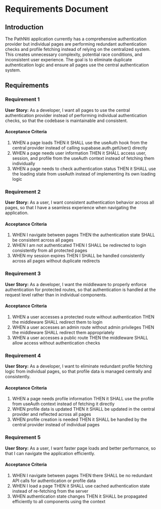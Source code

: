 # Requirements Document

## Introduction

The PathNiti application currently has a comprehensive authentication provider but individual pages are performing redundant authentication checks and profile fetching instead of relying on the centralized system. This creates unnecessary complexity, potential race conditions, and inconsistent user experience. The goal is to eliminate duplicate authentication logic and ensure all pages use the central authentication system.

## Requirements

### Requirement 1

**User Story:** As a developer, I want all pages to use the central authentication provider instead of performing individual authentication checks, so that the codebase is maintainable and consistent.

#### Acceptance Criteria

1. WHEN a page loads THEN it SHALL use the useAuth hook from the central provider instead of calling supabase.auth.getUser() directly
2. WHEN a page needs user information THEN it SHALL access user, session, and profile from the useAuth context instead of fetching them individually
3. WHEN a page needs to check authentication status THEN it SHALL use the loading state from useAuth instead of implementing its own loading logic

### Requirement 2

**User Story:** As a user, I want consistent authentication behavior across all pages, so that I have a seamless experience when navigating the application.

#### Acceptance Criteria

1. WHEN I navigate between pages THEN the authentication state SHALL be consistent across all pages
2. WHEN I am not authenticated THEN I SHALL be redirected to login consistently from all protected pages
3. WHEN my session expires THEN I SHALL be handled consistently across all pages without duplicate redirects

### Requirement 3

**User Story:** As a developer, I want the middleware to properly enforce authentication for protected routes, so that authentication is handled at the request level rather than in individual components.

#### Acceptance Criteria

1. WHEN a user accesses a protected route without authentication THEN the middleware SHALL redirect them to login
2. WHEN a user accesses an admin route without admin privileges THEN the middleware SHALL redirect them appropriately
3. WHEN a user accesses a public route THEN the middleware SHALL allow access without authentication checks

### Requirement 4

**User Story:** As a developer, I want to eliminate redundant profile fetching logic from individual pages, so that profile data is managed centrally and consistently.

#### Acceptance Criteria

1. WHEN a page needs profile information THEN it SHALL use the profile from useAuth context instead of fetching it directly
2. WHEN profile data is updated THEN it SHALL be updated in the central provider and reflected across all pages
3. WHEN profile creation is needed THEN it SHALL be handled by the central provider instead of individual pages

### Requirement 5

**User Story:** As a user, I want faster page loads and better performance, so that I can navigate the application efficiently.

#### Acceptance Criteria

1. WHEN I navigate between pages THEN there SHALL be no redundant API calls for authentication or profile data
2. WHEN I load a page THEN it SHALL use cached authentication state instead of re-fetching from the server
3. WHEN authentication state changes THEN it SHALL be propagated efficiently to all components using the context